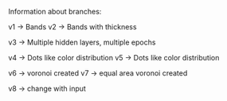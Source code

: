 Information about branches:

v1 -> Bands
v2 -> Bands with thickness

v3 -> Multiple hidden layers, multiple epochs

v4 -> Dots like color distribution
v5 -> Dots like color distribution

v6 -> voronoi created
v7 -> equal area voronoi created

v8 -> change with input